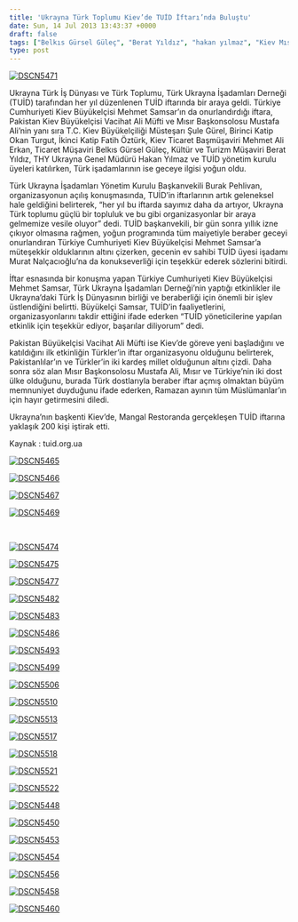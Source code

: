 ```yaml
---
title: 'Ukrayna Türk Toplumu Kiev’de TUİD İftarı’nda Buluştu'
date: Sun, 14 Jul 2013 13:43:37 +0000
draft: false
tags: ["Belkıs Gürsel Güleç", "Berat Yıldız", "hakan yılmaz", "Kiev Mısır Konsolosu", "Kiev Pakistan Büyükelçsii", "Mehmet Ali Erkan", "Mehmet Samsar", "Mustafa Ali", "Okan Turgut", "Şule Gürel", "Şule Gürsel", "TUİD", "TUİD (Türk Ukrayna İşadamları Derneği)", "TUİD iftar", "Türk Ukrayna İşadamları Derneği", "Ukrayan Türk Toplumu", "Ukrayna İftar", "Ukrayna Türk İş Dünyası", "Vacihat Ali Müfti"]
type: post
---
```


[![DSCN5471](https://burakpehlivan.org/wp-content/uploads/2013/07/DSCN5471.jpg)](https://burakpehlivan.org/1562/ukrayna-turk-toplumu-kievde-tuid-iftarinda-bulustu/dscn5471/)

Ukrayna Türk İş Dünyası ve Türk Toplumu, Türk Ukrayna İşadamları Derneği (TUİD) tarafından her yıl düzenlenen TUİD iftarında bir araya geldi. Türkiye Cumhuriyeti Kiev Büyükelçisi Mehmet Samsar’ın da onurlandırdığı iftara, Pakistan Kiev Büyükelçisi Vacihat Ali Müfti ve Mısır Başkonsolosu Mustafa Ali’nin yanı sıra T.C. Kiev Büyükelçiliği Müsteşarı Şule Gürel, Birinci Katip Okan Turgut, İkinci Katip Fatih Öztürk, Kiev Ticaret Başmüşaviri Mehmet Ali Erkan, Ticaret Müşaviri Belkıs Gürsel Güleç, Kültür ve Turizm Müşaviri Berat Yıldız, THY Ukrayna Genel Müdürü Hakan Yılmaz ve TUİD yönetim kurulu üyeleri katılırken, Türk işadamlarının ise geceye ilgisi yoğun oldu.

Türk Ukrayna İşadamları Yönetim Kurulu Başkanvekili Burak Pehlivan, organizasyonun açılış konuşmasında, TUİD’in iftarlarının artık geleneksel hale geldiğini belirterek, “her yıl bu iftarda sayımız daha da artıyor, Ukrayna Türk toplumu güçlü bir topluluk ve bu gibi organizasyonlar bir araya gelmemize vesile oluyor” dedi. TUİD başkanvekili, bir gün sonra yıllık izne çıkıyor olmasına rağmen, yoğun programında tüm maiyetiyle beraber geceyi onurlandıran Türkiye Cumhuriyeti Kiev Büyükelçisi Mehmet Samsar’a müteşekkir olduklarının altını çizerken, gecenin ev sahibi TUİD üyesi işadamı Murat Nalçacıoğlu’na da konukseverliği için teşekkür ederek sözlerini bitirdi.

İftar esnasında bir konuşma yapan Türkiye Cumhuriyeti Kiev Büyükelçisi Mehmet Samsar, Türk Ukrayna İşadamları Derneği’nin yaptığı etkinlikler ile Ukrayna’daki Türk İş Dünyasının birliği ve beraberliği için önemli bir işlev üstlendiğini belirtti. Büyükelçi Samsar, TUİD’in faaliyetlerini, organizasyonlarını takdir ettiğini ifade ederken “TUİD yöneticilerine yapılan etkinlik için teşekkür ediyor, başarılar diliyorum” dedi.

Pakistan Büyükelçisi Vacihat Ali Müfti ise Kiev’de göreve yeni başladığını ve katıldığını ilk etkinliğin Türkler’in iftar organizasyonu olduğunu belirterek, Pakistanlılar’ın ve Türkler’in iki kardeş millet olduğunun altını çizdi.
Daha sonra söz alan Mısır Başkonsolosu Mustafa Ali, Mısır ve Türkiye’nin iki dost ülke olduğunu, burada Türk dostlarıyla beraber iftar açmış olmaktan büyüm memnuniyet duyduğunu ifade ederken, Ramazan ayının tüm Müslümanlar’ın için hayır getirmesini diledi.

Ukrayna’nın başkenti Kiev’de, Mangal Restoranda gerçekleşen TUİD iftarına yaklaşık 200 kişi iştirak etti.

Kaynak : tuid.org.ua

[![DSCN5465](https://burakpehlivan.org/wp-content/uploads/2013/07/DSCN5465.jpg)](https://burakpehlivan.org/1562/ukrayna-turk-toplumu-kievde-tuid-iftarinda-bulustu/dscn5465/)

[![DSCN5466](https://burakpehlivan.org/wp-content/uploads/2013/07/DSCN5466.jpg)](https://burakpehlivan.org/1562/ukrayna-turk-toplumu-kievde-tuid-iftarinda-bulustu/dscn5466/)

[![DSCN5467](https://burakpehlivan.org/wp-content/uploads/2013/07/DSCN5467.jpg)](https://burakpehlivan.org/1562/ukrayna-turk-toplumu-kievde-tuid-iftarinda-bulustu/dscn5467/)

[![DSCN5469](https://burakpehlivan.org/wp-content/uploads/2013/07/DSCN5469.jpg)](https://burakpehlivan.org/1562/ukrayna-turk-toplumu-kievde-tuid-iftarinda-bulustu/dscn5469/)

 

[![DSCN5474](https://burakpehlivan.org/wp-content/uploads/2013/07/DSCN5474.jpg)](https://burakpehlivan.org/1562/ukrayna-turk-toplumu-kievde-tuid-iftarinda-bulustu/dscn5474/)

[![DSCN5475](https://burakpehlivan.org/wp-content/uploads/2013/07/DSCN5475.jpg)](https://burakpehlivan.org/1562/ukrayna-turk-toplumu-kievde-tuid-iftarinda-bulustu/dscn5475/)

[![DSCN5477](https://burakpehlivan.org/wp-content/uploads/2013/07/DSCN5477.jpg)](https://burakpehlivan.org/1562/ukrayna-turk-toplumu-kievde-tuid-iftarinda-bulustu/dscn5477/)

[![DSCN5482](https://burakpehlivan.org/wp-content/uploads/2013/07/DSCN5482.jpg)](https://burakpehlivan.org/1562/ukrayna-turk-toplumu-kievde-tuid-iftarinda-bulustu/dscn5482/)

[![DSCN5483](https://burakpehlivan.org/wp-content/uploads/2013/07/DSCN5483.jpg)](https://burakpehlivan.org/1562/ukrayna-turk-toplumu-kievde-tuid-iftarinda-bulustu/dscn5483/)

[![DSCN5486](https://burakpehlivan.org/wp-content/uploads/2013/07/DSCN5486.jpg)](https://burakpehlivan.org/1562/ukrayna-turk-toplumu-kievde-tuid-iftarinda-bulustu/dscn5486/)

[![DSCN5493](https://burakpehlivan.org/wp-content/uploads/2013/07/DSCN5493.jpg)](https://burakpehlivan.org/1562/ukrayna-turk-toplumu-kievde-tuid-iftarinda-bulustu/dscn5493/)

[![DSCN5499](https://burakpehlivan.org/wp-content/uploads/2013/07/DSCN5499.jpg)](https://burakpehlivan.org/1562/ukrayna-turk-toplumu-kievde-tuid-iftarinda-bulustu/dscn5499/)

[![DSCN5506](https://burakpehlivan.org/wp-content/uploads/2013/07/DSCN5506.jpg)](https://burakpehlivan.org/1562/ukrayna-turk-toplumu-kievde-tuid-iftarinda-bulustu/dscn5506/)

[![DSCN5510](https://burakpehlivan.org/wp-content/uploads/2013/07/DSCN5510.jpg)](https://burakpehlivan.org/1562/ukrayna-turk-toplumu-kievde-tuid-iftarinda-bulustu/dscn5510/)

[![DSCN5513](https://burakpehlivan.org/wp-content/uploads/2013/07/DSCN5513.jpg)](https://burakpehlivan.org/1562/ukrayna-turk-toplumu-kievde-tuid-iftarinda-bulustu/dscn5513/)

[![DSCN5517](https://burakpehlivan.org/wp-content/uploads/2013/07/DSCN5517.jpg)](https://burakpehlivan.org/1562/ukrayna-turk-toplumu-kievde-tuid-iftarinda-bulustu/dscn5517/)

[![DSCN5518](https://burakpehlivan.org/wp-content/uploads/2013/07/DSCN5518.jpg)](https://burakpehlivan.org/1562/ukrayna-turk-toplumu-kievde-tuid-iftarinda-bulustu/dscn5518/)

[![DSCN5521](https://burakpehlivan.org/wp-content/uploads/2013/07/DSCN5521.jpg)](https://burakpehlivan.org/1562/ukrayna-turk-toplumu-kievde-tuid-iftarinda-bulustu/dscn5521/)

[![DSCN5522](https://burakpehlivan.org/wp-content/uploads/2013/07/DSCN5522.jpg)](https://burakpehlivan.org/1562/ukrayna-turk-toplumu-kievde-tuid-iftarinda-bulustu/dscn5522/)

[![DSCN5448](https://burakpehlivan.org/wp-content/uploads/2013/07/DSCN5448.jpg)](https://burakpehlivan.org/1562/ukrayna-turk-toplumu-kievde-tuid-iftarinda-bulustu/dscn5448/)

[![DSCN5450](https://burakpehlivan.org/wp-content/uploads/2013/07/DSCN5450.jpg)](https://burakpehlivan.org/1562/ukrayna-turk-toplumu-kievde-tuid-iftarinda-bulustu/dscn5450/)

[![DSCN5453](https://burakpehlivan.org/wp-content/uploads/2013/07/DSCN5453.jpg)](https://burakpehlivan.org/1562/ukrayna-turk-toplumu-kievde-tuid-iftarinda-bulustu/dscn5453/)

[![DSCN5454](https://burakpehlivan.org/wp-content/uploads/2013/07/DSCN5454.jpg)](https://burakpehlivan.org/1562/ukrayna-turk-toplumu-kievde-tuid-iftarinda-bulustu/dscn5454/)

[![DSCN5456](https://burakpehlivan.org/wp-content/uploads/2013/07/DSCN5456.jpg)](https://burakpehlivan.org/1562/ukrayna-turk-toplumu-kievde-tuid-iftarinda-bulustu/dscn5456/)

[![DSCN5458](https://burakpehlivan.org/wp-content/uploads/2013/07/DSCN5458.jpg)](https://burakpehlivan.org/1562/ukrayna-turk-toplumu-kievde-tuid-iftarinda-bulustu/dscn5458/)

[![DSCN5460](https://burakpehlivan.org/wp-content/uploads/2013/07/DSCN5460.jpg)](https://burakpehlivan.org/1562/ukrayna-turk-toplumu-kievde-tuid-iftarinda-bulustu/dscn5460/)